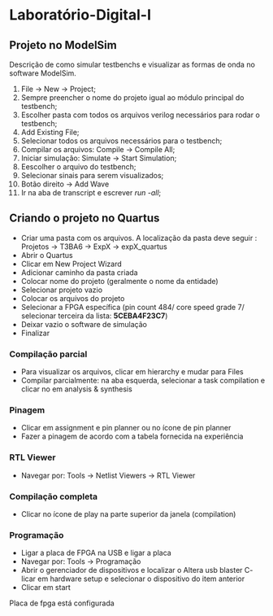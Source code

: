 # Laboratório-Digital-I

## Projeto no ModelSim
Descrição de como simular testbenchs e visualizar as formas de onda no software ModelSim. 
1. File -> New -> Project;
2. Sempre preencher o nome do projeto igual ao módulo principal do testbench;
3. Escolher pasta com todos os arquivos verilog necessários para rodar o testbench;
4. Add Existing File;
5. Selecionar todos os arquivos necessários para o testbench;
6. Compilar os arquivos: Compile -> Compile All;
7. Iniciar simulação: Simulate -> Start Simulation;
8. Eescolher o arquivo do testbench;
9. Selecionar sinais para serem visualizados;
10. Botão direito -> Add Wave
11. Ir na aba de transcript e escrever *run -all*;

## Criando o projeto no Quartus

- Criar uma pasta com os arquivos. A localização da pasta deve seguir : Projetos -> T3BA6 -> ExpX -> expX_quartus
- Abrir o Quartus
- Clicar em New Project Wizard
- Adicionar caminho da pasta criada
- Colocar nome do projeto (geralmente o nome da entidade)
- Selecionar projeto vazio
- Colocar os arquivos do projeto
- Selecionar a FPGA específica (pin count 484/ core speed grade 7/ selecionar terceira da lista: **5CEBA4F23C7**)
- Deixar vazio o software de simulação 
- Finalizar

### Compilação parcial

- Para visualizar os arquivos, clicar em hierarchy e mudar para Files
- Compilar parcialmente: na aba esquerda, selecionar a task compilation e clicar no em analysis & synthesis

### Pinagem

- Clicar em assignment e pin planner ou no ícone de pin planner
- Fazer a pinagem de acordo com a tabela fornecida na experiência 

### RTL Viewer

- Navegar por: Tools -> Netlist Viewers -> RTL Viewer

### Compilação completa

- Clicar no ícone de play na parte superior da janela (compilation)

### Programação

- Ligar a placa de FPGA na USB e ligar a placa
- Navegar por: Tools -> Programação
- Abrir o gerenciador de dispositivos e localizar o Altera usb blaster
C- licar em hardware setup e selecionar o dispositivo do item anterior
- Clicar em start
  
Placa de fpga está configurada